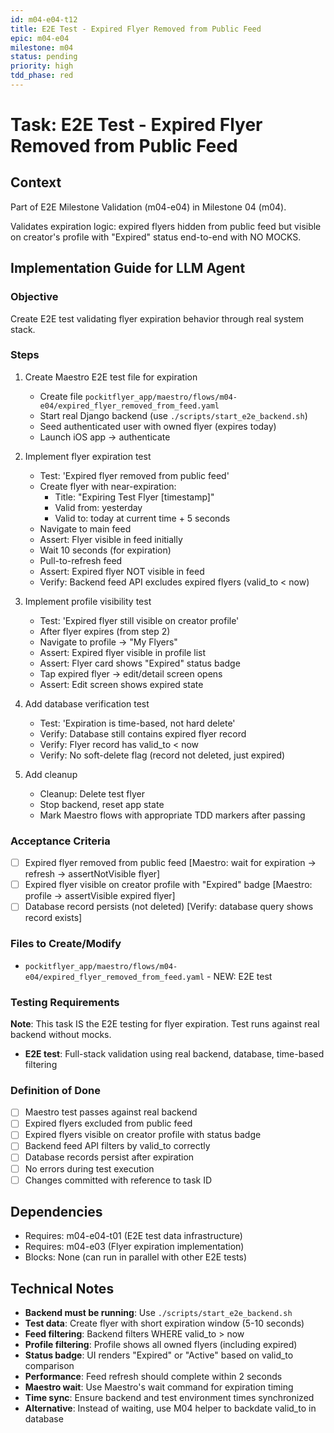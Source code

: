 ```yaml
---
id: m04-e04-t12
title: E2E Test - Expired Flyer Removed from Public Feed
epic: m04-e04
milestone: m04
status: pending
priority: high
tdd_phase: red
---
```


# Task: E2E Test - Expired Flyer Removed from Public Feed

## Context
Part of E2E Milestone Validation (m04-e04) in Milestone 04 (m04).

Validates expiration logic: expired flyers hidden from public feed but visible on creator's profile with "Expired" status end-to-end with NO MOCKS.

## Implementation Guide for LLM Agent

### Objective
Create E2E test validating flyer expiration behavior through real system stack.

### Steps

1. Create Maestro E2E test file for expiration
   - Create file `pockitflyer_app/maestro/flows/m04-e04/expired_flyer_removed_from_feed.yaml`
   - Start real Django backend (use `./scripts/start_e2e_backend.sh`)
   - Seed authenticated user with owned flyer (expires today)
   - Launch iOS app → authenticate

2. Implement flyer expiration test
   - Test: 'Expired flyer removed from public feed'
   - Create flyer with near-expiration:
     - Title: "Expiring Test Flyer [timestamp]"
     - Valid from: yesterday
     - Valid to: today at current time + 5 seconds
   - Navigate to main feed
   - Assert: Flyer visible in feed initially
   - Wait 10 seconds (for expiration)
   - Pull-to-refresh feed
   - Assert: Expired flyer NOT visible in feed
   - Verify: Backend feed API excludes expired flyers (valid_to < now)

3. Implement profile visibility test
   - Test: 'Expired flyer still visible on creator profile'
   - After flyer expires (from step 2)
   - Navigate to profile → "My Flyers"
   - Assert: Expired flyer visible in profile list
   - Assert: Flyer card shows "Expired" status badge
   - Tap expired flyer → edit/detail screen opens
   - Assert: Edit screen shows expired state

4. Add database verification test
   - Test: 'Expiration is time-based, not hard delete'
   - Verify: Database still contains expired flyer record
   - Verify: Flyer record has valid_to < now
   - Verify: No soft-delete flag (record not deleted, just expired)

5. Add cleanup
   - Cleanup: Delete test flyer
   - Stop backend, reset app state
   - Mark Maestro flows with appropriate TDD markers after passing

### Acceptance Criteria
- [ ] Expired flyer removed from public feed [Maestro: wait for expiration → refresh → assertNotVisible flyer]
- [ ] Expired flyer visible on creator profile with "Expired" badge [Maestro: profile → assertVisible expired flyer]
- [ ] Database record persists (not deleted) [Verify: database query shows record exists]

### Files to Create/Modify
- `pockitflyer_app/maestro/flows/m04-e04/expired_flyer_removed_from_feed.yaml` - NEW: E2E test

### Testing Requirements
**Note**: This task IS the E2E testing for flyer expiration. Test runs against real backend without mocks.

- **E2E test**: Full-stack validation using real backend, database, time-based filtering

### Definition of Done
- [ ] Maestro test passes against real backend
- [ ] Expired flyers excluded from public feed
- [ ] Expired flyers visible on creator profile with status badge
- [ ] Backend feed API filters by valid_to correctly
- [ ] Database records persist after expiration
- [ ] No errors during test execution
- [ ] Changes committed with reference to task ID

## Dependencies
- Requires: m04-e04-t01 (E2E test data infrastructure)
- Requires: m04-e03 (Flyer expiration implementation)
- Blocks: None (can run in parallel with other E2E tests)

## Technical Notes
- **Backend must be running**: Use `./scripts/start_e2e_backend.sh`
- **Test data**: Create flyer with short expiration window (5-10 seconds)
- **Feed filtering**: Backend filters WHERE valid_to > now
- **Profile filtering**: Profile shows all owned flyers (including expired)
- **Status badge**: UI renders "Expired" or "Active" based on valid_to comparison
- **Performance**: Feed refresh should complete within 2 seconds
- **Maestro wait**: Use Maestro's wait command for expiration timing
- **Time sync**: Ensure backend and test environment times synchronized
- **Alternative**: Instead of waiting, use M04 helper to backdate valid_to in database
